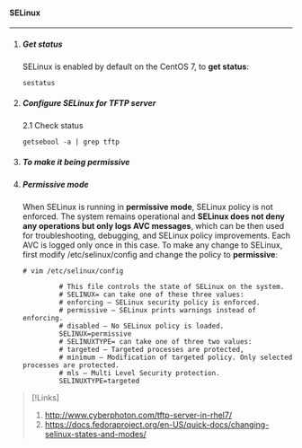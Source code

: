 #### SELinux
-------------

1. ##### Get status

    SELinux is enabled by default on the CentOS 7, to **get status**:

    `sestatus`

2. ##### Configure SELinux for TFTP server

    2.1 Check status

    `getsebool -a | grep tftp`

3. ##### To make it being permissive

4. ##### Permissive mode

    When SELinux is running in **permissive mode**, SELinux policy is not enforced. The system remains operational and **SELinux does not deny any operations but only logs AVC messages**, which can be then used for troubleshooting, debugging, and SELinux policy improvements. Each AVC is logged only once in this case.
    To make any change to SELinux, first modify /etc/selinux/config and change the policy to **permissive**:

    ```
    # vim /etc/selinux/config

             # This file controls the state of SELinux on the system.
             # SELINUX= can take one of these three values:
             # enforcing – SELinux security policy is enforced.
             # permissive – SELinux prints warnings instead of enforcing.
             # disabled – No SELinux policy is loaded.
             SELINUX=permissive
             # SELINUXTYPE= can take one of three two values:
             # targeted – Targeted processes are protected,
             # minimum – Modification of targeted policy. Only selected processes are protected.
             # mls – Multi Level Security protection.
             SELINUXTYPE=targeted
    ```

>[!Links]
>1. http://www.cyberphoton.com/tftp-server-in-rhel7/
>2. https://docs.fedoraproject.org/en-US/quick-docs/changing-selinux-states-and-modes/